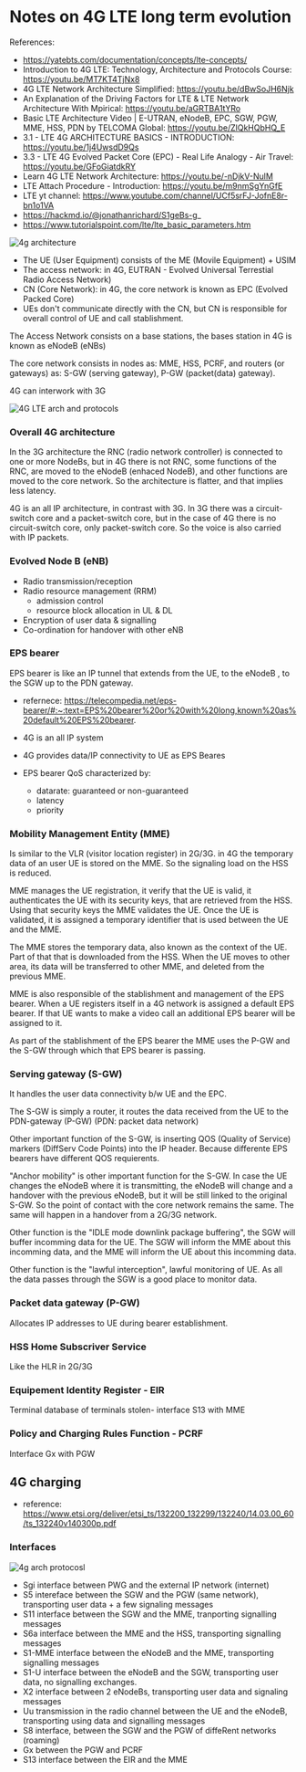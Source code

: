 # Notes on 4G LTE long term evolution

References: 
 - https://yatebts.com/documentation/concepts/lte-concepts/
 - Introduction to 4G LTE: Technology, Architecture and Protocols Course: https://youtu.be/MT7KT4TjNx8
 - 4G LTE Network Architecture Simplified: https://youtu.be/dBwSoJH6Njk
 - An Explanation of the Driving Factors for LTE & LTE Network Architecture With Mpirical: https://youtu.be/aGRTBA1tYRo
 - Basic LTE Architecture Video | E-UTRAN, eNodeB, EPC, SGW, PGW, MME, HSS, PDN by TELCOMA Global: https://youtu.be/ZlQkHQbHQ_E
 - 3.1 - LTE 4G ARCHITECTURE BASICS - INTRODUCTION: https://youtu.be/1j4UwsdD9Qs
 - 3.3 - LTE 4G Evolved Packet Core (EPC) - Real Life Analogy - Air Travel: https://youtu.be/GFoGiatdkRY
 - Learn 4G LTE Network Architecture: https://youtu.be/-nDjkV-NulM
 - LTE Attach Procedure - Introduction: https://youtu.be/m9nmSgYnGfE
 - LTE yt channel: https://www.youtube.com/channel/UCf5srFJ-JofnE8r-bn1o1VA
 - https://hackmd.io/@jonathanrichard/S1geBs-g_
 - https://www.tutorialspoint.com/lte/lte_basic_parameters.htm


![4g architecture](https://github.com/sergiocollado/potpourri/blob/master/Notes_on_protocols/Images_mobile_communication/4G_LTE_arch.PNG)


  - The UE (User Equipment) consists of the ME (Movile Equipment) + USIM 
  - The access network: in 4G,  EUTRAN - Evolved Universal Terrestial Radio Access Network)
  - CN (Core Network): in 4G, the core network is known as EPC (Evolved Packed Core)
  - UEs don't communicate directly with the CN, but CN is responsible for overall control of UE and call stablishment. 
 
The Access Network consists on a base stations, the bases station in 4G is known as eNodeB (eNBs) 

The core network consists in nodes as: MME, HSS, PCRF,  and routers (or gateways) as: S-GW (serving gateway), P-GW (packet(data) gateway). 

4G can interwork with 3G



![4G LTE arch and protocols](https://github.com/sergiocollado/potpourri/blob/master/Notes_on_protocols/Images_mobile_communication/LTE_arch_and_protocols.PNG)



### Overall 4G architecture

In the 3G architecture the RNC (radio network controller) is connected to one or more NodeBs, but in 4G there is not RNC, some  functions of the RNC, are moved
to the eNodeB (enhaced NodeB), and other functions are moved to the core network. So the architecture is flatter, and that implies less latency. 

4G is an all IP architecture, in contrast with 3G. In 3G there was a circuit-switch core and a packet-switch core, but in the case of 4G there is no circuit-switch core, 
only packet-switch core. So the voice is also carried with IP packets. 


### Evolved Node B (eNB)

 - Radio transmission/reception
 - Radio resource management (RRM)
    -  admission control
    -  resource block allocation in UL & DL
 - Encryption of user data & signalling
 - Co-ordination for handover with other eNB


### EPS bearer

EPS bearer is like an IP tunnel that extends from the UE, to the eNodeB , to the SGW up to the PDN gateway. 

 - refernece: https://telecompedia.net/eps-bearer/#:~:text=EPS%20bearer%20or%20with%20long,known%20as%20default%20EPS%20bearer.

 - 4G is an all IP system
 - 4G provides data/IP connectivity to UE as EPS Beares
 - EPS bearer QoS characterized by:
     - datarate: guaranteed or non-guaranteed
     - latency
     - priority


### Mobility Management Entity (MME)

Is similar to the VLR (visitor location register) in 2G/3G. in 4G the temporary data of an user UE is stored on the MME. So 
the signaling load on the HSS is reduced. 

MME manages the UE registration, it verify that the UE is valid, it authenticates the UE with its security keys, that
are retrieved from the HSS. Using that security keys the MME validates the UE. Once the UE is validated, it is assigned
a temporary identifier that is used between the UE and the MME. 

The MME stores the temporary data, also known as the context of the UE. Part of that that is downloaded from the HSS. 
When the UE moves to other area, its data will be transferred to other MME, and deleted from the previous MME. 

MME is also responsible of the stablishment and management of the EPS bearer. When a UE registers itself in a 4G network
is assigned a default EPS bearer. If that UE wants to make a video call an additional EPS bearer will be assigned to it. 

As part of the stablishment of the EPS bearer the MME uses the P-GW and the S-GW through which that EPS bearer is passing. 


### Serving gateway (S-GW)

It handles the user data connectivity b/w UE and the EPC. 

The S-GW is simply a router, it routes the data received from the UE to the PDN-gateway (P-GW) (PDN: packet data network)

Other important function of the S-GW, is inserting QOS (Quality of Service) markers (DiffServ Code Points) into the IP header. 
Because differente EPS bearers have different QOS requierents. 

"Anchor mobility" is other important function for the S-GW. In case the UE changes the eNodeB where it is transmitting, the 
eNodeB will change and a handover with the previous eNodeB, but it will be still linked to the original S-GW. So the point
of contact with the core network remains the same. The same will happen in a handover from a 2G/3G network. 

Other function is the "IDLE mode downlink package buffering", the SGW will buffer incomming data for the UE. The SGW
will inform the MME about this incomming data, and the MME will inform the UE about this incomming data. 

Other function is the "lawful interception", lawful monitoring of UE. As all the data passes through the SGW is a good place
to monitor data. 

### Packet data gateway (P-GW)

Allocates IP addresses to UE during bearer establishment.

### HSS Home Subscriver Service
 Like the HLR in 2G/3G

### Equipement Identity Register - EIR
 Terminal database of terminals stolen- interface S13 with MME

### Policy and Charging Rules Function - PCRF
 Interface Gx with PGW 

## 4G charging

 - reference: https://www.etsi.org/deliver/etsi_ts/132200_132299/132240/14.03.00_60/ts_132240v140300p.pdf


### Interfaces

![4g arch protocosl](https://github.com/sergiocollado/potpourri/blob/master/Notes_on_protocols/Images_mobile_communication/4g_arch_interfaces.PNG)

- Sgi interface between PWG and the external IP network (internet)
- S5 intereface between the SGW and the PGW (same network), transporting user data + a few signaling messages
- S11 interface between the SGW and the MME, tranporting signalling messages
- S6a interface between the MME and the HSS, transporting signalling messages
- S1-MME interface between the eNodeB and the MME, transporting signalling messages
- S1-U interface between the eNodeB and the SGW, transporting user data, no signalling exchanges.
- X2 interface between 2 eNodeBs, transporting user data and signaling messages
- Uu transmission in the radio channel between the UE and the eNodeB, transporting using data and signalling messages
- S8 interface, between the SGW and the PGW of diffeRent networks (roaming)
- Gx between the PGW and PCRF
- S13 interface between the EIR and the MME





